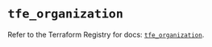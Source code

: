 # `tfe_organization`

Refer to the Terraform Registry for docs: [`tfe_organization`](https://registry.terraform.io/providers/hashicorp/tfe/0.70.0/docs/resources/organization).
